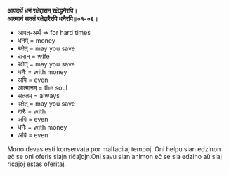 **आपदर्थे धनं रक्षेद्दारान् रक्षेद्धनैरपि।**  
**आत्मानं सततं रक्षेद्दारैरपि धनैरपि॥०१-०६॥**

*   आपत्-अर्थे => for hard times
*   धनम् = money
*   रक्षेत् = may you save
*   दारान् = wife
*   रक्षेत् = may you save
*   धनैः = with money
*   अपि = even
*   आत्मानम् = the soul
*   सततम् = always
*   रक्षेत् = may you save 
*   दारैः = with
*   अपि = even
*   धनैः = with money
*   अपि = even

Mono devas esti konservata por malfacilaj tempoj. Oni helpu sian edzinon eĉ se oni oferis siajn riĉaĵojn.Oni savu sian animon eĉ se sia edzino aŭ siaj riĉaĵoj estas oferitaj.